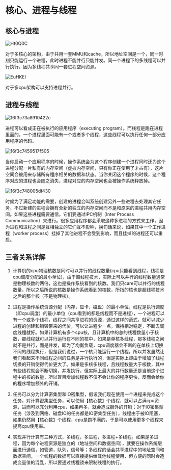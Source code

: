 # 核心、进程与线程

## 核心与进程

![Ht0Q0C](https://zhuduanlei-1256381138.cos.ap-guangzhou.myqcloud.com/uPic/Ht0Q0C.jpg)

对于多核心的架构，由于共用一套MMU和cache，所以地址空间是一个，同一时刻只能运行一个进程，此时进程不能并行只能并发。同一个进程下的多线程可以并行执行，因为多线程共享同一套进程空间资源。

![EuHKEl](https://zhuduanlei-1256381138.cos.ap-guangzhou.myqcloud.com/uPic/EuHKEl.jpg)

对于多cpu架构可以支持进程并行。

## 进程与线程

![16f3c73a8910422c](https://zhuduanlei-1256381138.cos.ap-guangzhou.myqcloud.com/uPic/16f3c73a8910422c.jpg)

进程可以看成正在被执行的应用程序（executing program）。而线程是跑在进程里面的，一个进程里面可能有一个或者多个线程，这些线程可以执行任何一部分应用程序的代码。

![16f3c7459517f505](https://zhuduanlei-1256381138.cos.ap-guangzhou.myqcloud.com/uPic/16f3c7459517f505.jpg)

当你启动一个应用程序的时候，操作系统会为这个程序创建一个进程同时还为这个进程分配一片私有的内存空间（虚拟内存空间，只有你正在使用了才占有），这片空间会被用来存储所有程序相关的数据和状态。当你关闭这个程序的时候，这个程序对应的进程也会随之消失，进程对应的内存空间也会被操作系统释放掉。

![16f3c748005df430](https://zhuduanlei-1256381138.cos.ap-guangzhou.myqcloud.com/uPic/16f3c748005df430.jpg)

时候为了满足功能的需要，创建的进程会叫系统创建另外一些进程去处理其它任务，不过新建的进程会拥有全新的独立的内存空间而不是和原来的进程共用内存空间。如果这些进程需要通信，它们要通过IPC机制（Inter Process Communication）来进行。很多应用程序都会采取这种多进程的方式来工作，因为进程和进程之间是互相独立的它们互不影响，换句话来说，如果其中一个工作进程（worker process）挂掉了其他进程不会受到影响，而且挂掉的进程还可以重启。

## 三者关系详解

1. 计算机的cpu物理核数是同时可以并行的线程数量(cpu只能看到线程，线程是cpu调度分配的最小单位)，由于超线程技术，实际上可以并行的线程数量通常是物理核数的两倍，这也是操作系统看到的核数。我们只care可以并行的线程数量，所以之后所说的核数是操作系统看到的核数，所指的核也是超线程技术之后的那个核（不是物理核）。

2. 进程是操作系统资源分配（内存，显卡，磁盘）的最小单位，线程是执行调度（即cpu调度）的最小单位（cpu看到的都是线程而不是进程），一个进程可以有一个或多个线程，线程之间共享进程的资源，通过这样的范式，就可以减少进程的创建和销毁带来的代价，可以让进程少一点，保持相对稳定，不断去调度线程就好。如果计算机有多个cpu核，且计算机中的总的线程数量小于核数，那线程就可以并行运行在不同的核中，如果是单核多线程，那多线程之间就不是并行，而是并发，即为了均衡负载，cpu调度器会不断的在单核上切换不同的线程执行，但是我们说过，一个核只能运行一个线程，所以并发虽然让我们看起来不同线程之间的任务是并行执行的，但是实际上却由于增加了线程切换的开销使得代价更大了。如果是多核多线程，且线程数量大于核数，其中有些线程就会不断切换，并发执行，但实际上最大的并行数量还是当前这个进程中的核的数量，所以盲目增加线程数不仅不会让你的程序更快，反而会给你的程序增加额外的开销。

3. 任务可以分为计算密集型和IO密集型，假设我们现在使用一个进程来完成这个任务，对计算密集型任务，可以使用【核心数】个线程，就可以占满cpu资源，进而可以充分利用cpu，如果再多，就会造成额外的开销；对于IO密集型任务（涉及到网络、磁盘IO的任务都是IO密集型任务），线程由于被IO阻塞，如果仍然用【核心数】个线程，cpu是跑不满的，于是可以使用更多个线程来提高cpu使用率。

4. 实现并行计算有三种方式，多线程，多进程，多进程+多线程。如果是多进程，因为每个进程资源是独立的（地址空间和数据空间），就要在操作系统层面进行通信，如管道，队列，信号等；多线程的话会共享进程中的地址空间和数据空间，一个线程的数据可以直接提供给其他线程使用，但方便的同时会造成变量值的混乱，所以要通过线程锁来限制线程的执行。
